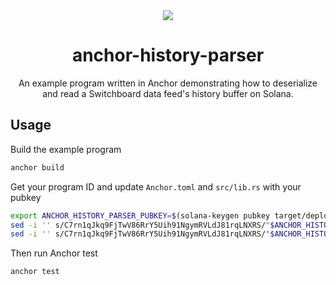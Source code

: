 <div align="center">
  <a href="#">
    <img src="https://github.com/switchboard-xyz/sbv2-core/raw/main/website/static/img/icons/switchboard/avatar.png" />
  </a>

  <h1>anchor-history-parser</h1>

  <p>An example program written in Anchor demonstrating how to deserialize and read a Switchboard data feed's history buffer on Solana.</p>

</div>

## Usage

Build the example program

```bash
anchor build
```

Get your program ID and update `Anchor.toml` and `src/lib.rs` with your pubkey

```bash
export ANCHOR_HISTORY_PARSER_PUBKEY=$(solana-keygen pubkey target/deploy/anchor_history_parser-keypair.json)
sed -i '' s/C7rn1qJkq9FjTwV86RrY5Uih91NgymRVLdJ81rqLNXRS/"$ANCHOR_HISTORY_PARSER_PUBKEY"/g Anchor.toml
sed -i '' s/C7rn1qJkq9FjTwV86RrY5Uih91NgymRVLdJ81rqLNXRS/"$ANCHOR_HISTORY_PARSER_PUBKEY"/g src/lib.rs
```

Then run Anchor test

```bash
anchor test
```

